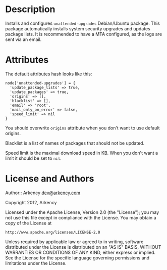 Description
===========

Installs and configures `unattended-upgrades` Debian/Ubuntu package. This
package automatically installs system security upgrades and updates package
lists. It is recommended to have a MTA configured, as the logs are sent via an
email.

Attributes
==========

The default attributes hash looks like this:

    node['unattended-upgrades'] = {
      'update_package_lists' => true,
      'update_packages' => true,
      'origins' => [],
      'blacklist' => [],
      'email' => 'root',
      'mail_only_on_error' => false,
      'speed_limit' => nil
    }

You should overwrite `origins` attribute when you don't want to use default
origins.

Blacklist is a list of names of packages that should not be updated.

Speed limit is the maximal download speed in KB. When you don't want a limit it
should be set to `nil`.

License and Authors
===================

Author:: Arkency <dev@arkency.com>

Copyright 2012, Arkency

Licensed under the Apache License, Version 2.0 (the "License");
you may not use this file except in compliance with the License.
You may obtain a copy of the License at

    http://www.apache.org/licenses/LICENSE-2.0

Unless required by applicable law or agreed to in writing, software
distributed under the License is distributed on an "AS IS" BASIS,
WITHOUT WARRANTIES OR CONDITIONS OF ANY KIND, either express or implied.
See the License for the specific language governing permissions and
limitations under the License.
